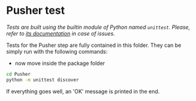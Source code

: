 # Pusher test
_Tests are built using the builtin module of Python named `unittest`. Please, refer to [its documentation](https://docs.python.org/3.7/library/unittest.html)
in case of issues._

Tests for the Pusher step are fully contained in this folder. They can be simply run with the following commands:
* now move inside the package folder
```bash
cd Pusher
python -m unittest discover
```

If everything goes well, an 'OK' message is printed in the end.
